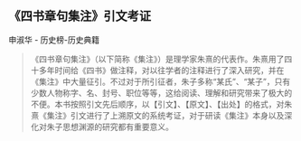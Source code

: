 ## 《四书章句集注》引文考证

申淑华  -  历史榜-历史典籍

> 《四书章句集注》（以下简称《集注》）是理学家朱熹的代表作。朱熹用了四十多年时间给《四书》做注释，对以往学者的注释进行了深入研究，并在《集注》中大量征引。不过对于所引征者，朱子多称“某氏”、“某子”，只有少数人物称字、名、封号、职位等等，这给阅读、理解和研究带来了极大的不便。本书按照引文先后顺序，以【引文】、【原文】、【出处】的格式，对朱熹《集注》引文进行了上溯原文的系统考证，对于研读《集注》本身以及深化对朱子思想渊源的研究都有重要意义。
